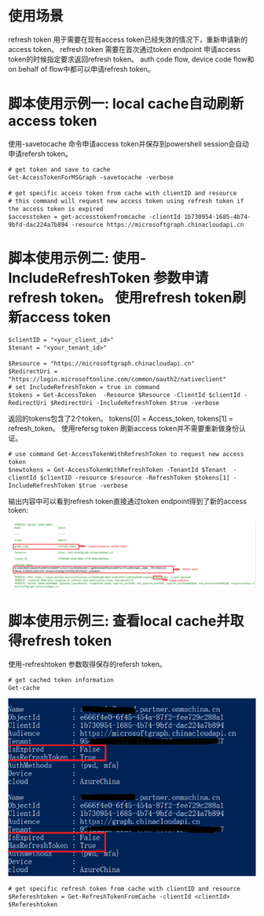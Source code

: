 # 使用场景

refresh token 用于需要在现有access token已经失效的情况下，重新申请新的access token。
refresh token 需要在首次通过token endpoint 申请access token的时候指定要求返回refresh token。
auth code flow, device code flow和 on behalf of flow中都可以申请refresh token。

# 脚本使用示例一: local cache自动刷新access token

使用-savetocache 命令申请access token并保存到powershell session会自动申请refersh token。

	# get token and save to cache
	Get-AccessTokenForMSGraph -savetocache -verbose

	# get specific access token from cache with clientID and resource 
	# this command will request new access token using refresh token if the access token is expired
	$accesstoken = get-accesstokenfromcache -clientId 1b730954-1685-4b74-9bfd-dac224a7b894 -resource https://microsoftgraph.chinacloudapi.cn


# 脚本使用示例二: 使用-IncludeRefreshToken 参数申请refresh token。 使用refresh token刷新access token 

	
	$clientID = "<your_client_id>"
	$tenant = "<your_tenant_id>"

	$Resource = "https://microsoftgraph.chinacloudapi.cn"
	$RedirectUri = "https://login.microsoftonline.com/common/oauth2/nativeclient"
	# set IncludeRefreshToken = true in command
	$tokens = Get-AccessToken  -Resource $Resource -ClientId $clientId -RedirectUri $RedirectUri -IncludeRefreshToken $true -verbose

返回的tokens包含了2个token。 tokens[0] = Access_token, tokens[1] = refresh_token。 使用refersg token 刷新access token并不需要重新做身份认证。 

	# use command Get-AccessTokenWithRefreshToken to request new access token
	$newtokens = Get-AccessTokenWithRefreshToken -TenantId $Tenant  -clientId $clientID -resource $resource -RefreshToken $tokens[1] -IncludeRefreshToken $true -verbose

输出内容中可以看到refresh token直接通过token endpoint得到了新的access token: 

![](./refreshtoken1.png)


# 脚本使用示例三: 查看local cache并取得refresh token

使用-refreshtoken 参数取得保存的refersh token。

	# get cached token information
	Get-cache

![](./refreshtoken2.png)

	# get specific refresh token from cache with clientID and resource 
	$Refereshtoken = Get-RefreshTokenFromCache -clientId <clientId>
	$Refereshtoken
